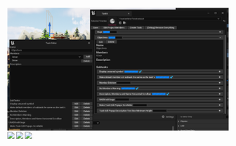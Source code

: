 ![](ReadmeResources/TTE_1.png)
![](ReadmeResources/TTE_2.gif)
![](ReadmeResources/TTE_3.gif)
[![](https://img.youtube.com/vi/_G5LBkAQjq4/maxresdefault.jpg)](https://youtu.be/_G5LBkAQjq4)